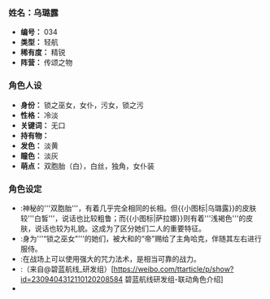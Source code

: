 ### 姓名：乌璐露
* **编号：** 034
* **类型：** 轻航
* **稀有度：** 精锐
* **阵营：** 传颂之物


### 角色人设
* **身份：** 锁之巫女，女仆，污女，锁之污
* **性格：** 冷淡
* **关键词：** 无口
* **持有物：** 
* **发色：** 淡黄
* **瞳色：** 淡灰
* **萌点：** 双胞胎（白），白丝，独角，女仆装


### 角色设定
* :神秘的'''双胞胎'''，有着几乎完全相同的长相。但{{小图标|乌璐露}}的皮肤较'''白皙'''，说话也比较粗鲁；而{{小图标|萨拉娜}}则有着'''浅褐色'''的皮肤，说话也较为礼貌。这成为了区分她们二人的重要特征。
* :身为'''“锁之巫女”'''的她们，被大和的“帝”赐给了主角哈克，伴随其左右进行服侍。
* :在战场上可以使用强大的咒力法术，是相当可靠的战力。
* :（来自@碧蓝航线_研发组）<ref>[https://weibo.com/ttarticle/p/show?id=2309404312110120208584 碧蓝航线研发组-联动角色介绍]</ref>
* <!--


### 实装与活动
* **实装日期：** 2018年11月29日
* **相关活动：** 梦幻的交汇


### 舰船台词
* **舰船型号：** 锁之巫女，乌璐露——主人的血肉人偶
* **自我介绍：** 乌璐露
* **获取台词：** 乌璐露
* **登录台词：** 早安
* **查看详情：** 详细
* **主界面：**
  * 主人不在这里……
  * ……她们在这里
  * 好闲
* **触摸台词：** 朋友
* **特殊触摸：** 想要晚上的侍奉？不行
* **摸头台词：** 严禁触碰
* **任务提醒：** 任务堆积
* **任务完成：** 任务完成
* **邮件提醒：** 邮件来了
* **回港台词：** 欢迎回来
* **好感度-失望：** 失望…我们，只有主人
* **好感度-陌生：** 下仆的义务，是服务指挥官大人
* **好感度-友好：** 从早安到晚安都在一起
* **好感度-喜欢：** 好感度上升中
* **好感度-爱：** 喜欢你，指挥官大人
* **誓约台词：** 在此结下盟约之誓
* **委托完成：** 回来了
* **强化成功：** 强化成功
* **旗舰开战：** 伟大之父保佑……
* **胜利台词：** 赢了
* **失败台词：** 输了……
* **技能台词：** 为了主人——力量、解放
* **血量告急：** 还死不了……


### 皮肤1：乌璐露(传颂之物)
* **皮肤描述：** 乌璐露。在此献上誓约之印。向主人献上永远的忠诚
* **| login：** 早
* **| main_1：** 大海，蓝天，宠爱，此乃浪漫
* **| main_2：** 如您所愿
* **| main_3：** 必定不负所望
* **| touch：** 叫我？
* **| touch2：** 这就是指挥官大人的爱、欲
* **| mail：** 请
* **| home：** 辛苦了
* **| expedition：** 没问题
* **| battle：** 请下命令
* **| feeling5：** 满溢的至高幸福
